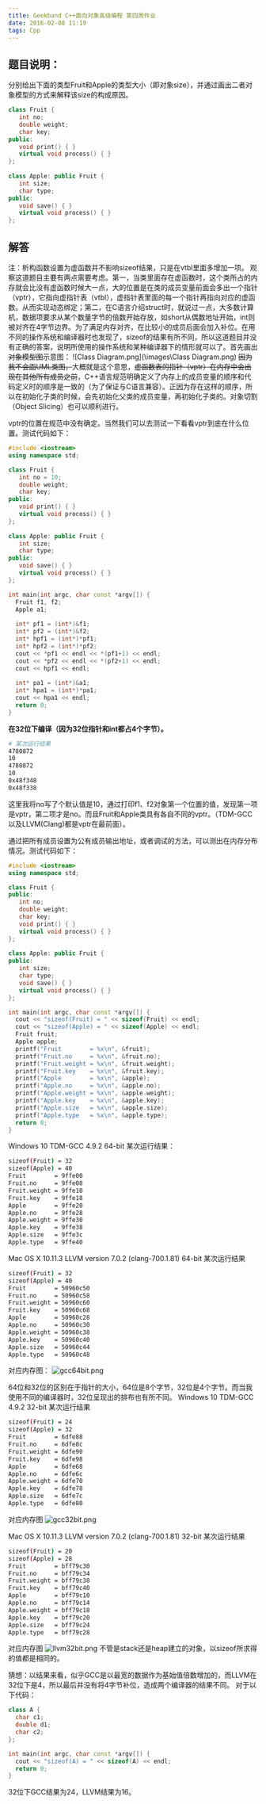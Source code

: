 ```yaml
---
title: Geekband C++面向对象高级编程 第四周作业
date: 2016-02-08 11:19
tags: Cpp
---
```


## 题目说明：

分别给出下面的类型Fruit和Apple的类型大小（即对象size），并通过画出二者对象模型的方式来解释该size的构成原因。
``` cpp
class Fruit {
   int no;
   double weight;
   char key;
public:
   void print() { }
   virtual void process() { }
};
  
class Apple: public Fruit {
   int size;
   char type;
public:
   void save() { }
   virtual void process() { }
};
```
<!--more-->

## 解答
注：析构函数设置为虚函数并不影响sizeof结果，只是在vtbl里面多增加一项。
观察这道题目主要有两点需要考虑。第一，当类里面存在虚函数时，这个类所占的内存就会比没有虚函数时候大一点，大的位置是在类的成员变量前面会多出一个指针（vptr），它指向虚指针表（vtbl），虚指针表里面的每一个指针再指向对应的虚函数。从而实现动态绑定；第二，在C语言介绍struct时，就说过一点，大多数计算机，数据项要求从某个数量字节的倍数开始存放，如short从偶数地址开始，int则被对齐在4字节边界。为了满足内存对齐，在比较小的成员后面会加入补位。在用不同的操作系统和编译器时也发现了，sizeof的结果有所不同，所以这道题目并没有正确的答案，说明所使用的操作系统和某种编译器下的情形就可以了。首先画出<s>对象模型图</s>示意图：
![Class Diagram.png](\images\Class Diagram.png)
<s>因为我不会画UML类图，</s>大概就是这个意思，<s>虚函数表的指针（vptr）在内存中会出现在其他所有成员之前</s>，C++语言规范明确定义了内存上的成员变量的顺序和代码定义时的顺序是一致的（为了保证与C语言兼容）。正因为存在这样的顺序，所以在初始化子类的时候，会先初始化父类的成员变量，再初始化子类的。对象切割（Object Slicing）也可以顺利进行。

vptr的位置在规范中没有确定。当然我们可以去测试一下看看vptr到底在什么位置。测试代码如下：
``` cpp
#include <iostream>
using namespace std;

class Fruit {
   int no = 10;
   double weight;
   char key;
public:
   void print() { }
   virtual void process() { }
};
 
class Apple: public Fruit {
   int size;
   char type;
public:
   void save() { }
   virtual void process() { }
};

int main(int argc, char const *argv[]) {
  Fruit f1, f2;
  Apple a1;
  
  int* pf1 = (int*)&f1;
  int* pf2 = (int*)&f2; 
  int* hpf1 = (int*)*pf1;
  int* hpf2 = (int*)*pf2;
  cout << *pf1 << endl << *(pf1+1) << endl;
  cout << *pf2 << endl << *(pf2+1) << endl;
  cout << hpf1 << endl;
  
  int* pa1 = (int*)&a1; 
  int* hpa1 = (int*)*pa1;
  cout << hpa1 << endl; 
  return 0;
}
```
**在32位下编译（因为32位指针和int都占4个字节）。**

``` bash
# 某次运行结果
4780872
10
4780872
10
0x48f348
0x48f338
```
这里我将no写了个默认值是10，通过打印f1、f2对象第一个位置的值，发现第一项是vptr，第二项才是no。而且Fruit和Apple类具有各自不同的vptr。（TDM-GCC以及LLVM(Clang)都是vptr在最前面）。

通过把所有成员设置为公有成员输出地址，或者调试的方法，可以测出在内存分布情况。测试代码如下：
``` cpp
#include <iostream>
using namespace std;

class Fruit {
public:
   int no;
   double weight;
   char key;
   void print() { }
   virtual void process() { }
};
 
class Apple: public Fruit {
public:
   int size;
   char type;
   void save() { }
   virtual void process() { }
};

int main(int argc, char const *argv[]) {
  cout << "sizeof(Fruit) = " << sizeof(Fruit) << endl;
  cout << "sizeof(Apple) = " << sizeof(Apple) << endl;
  Fruit fruit;
  Apple apple;
  printf("Fruit        = %x\n", &fruit);
  printf("Fruit.no     = %x\n", &fruit.no);
  printf("Fruit.weight = %x\n", &fruit.weight);
  printf("Fruit.key    = %x\n", &fruit.key);
  printf("Apple        = %x\n", &apple);
  printf("Apple.no     = %x\n", &apple.no);
  printf("Apple.weight = %x\n", &apple.weight);
  printf("Apple.key    = %x\n", &apple.key);
  printf("Apple.size   = %x\n", &apple.size);
  printf("Apple.type   = %x\n", &apple.type);
  return 0;
}
```
Windows 10 TDM-GCC 4.9.2 64-bit 某次运行结果：
``` bash
sizeof(Fruit) = 32
sizeof(Apple) = 40
Fruit        = 9ffe00
Fruit.no     = 9ffe08
Fruit.weight = 9ffe10
Fruit.key    = 9ffe18
Apple        = 9ffe20
Apple.no     = 9ffe28
Apple.weight = 9ffe30
Apple.key    = 9ffe38
Apple.size   = 9ffe3c
Apple.type   = 9ffe40
```
Mac OS X 10.11.3 LLVM version 7.0.2 (clang-700.1.81) 64-bit 某次运行结果
``` bash
sizeof(Fruit) = 32
sizeof(Apple) = 40
Fruit        = 50960c50
Fruit.no     = 50960c58
Fruit.weight = 50960c60
Fruit.key    = 50960c68
Apple        = 50960c28
Apple.no     = 50960c30
Apple.weight = 50960c38
Apple.key    = 50960c40
Apple.size   = 50960c44
Apple.type   = 50960c48
```
对应内存图：
![gcc64bit.png](\images\gcc64bit.png)

64位和32位的区别在于指针的大小，64位是8个字节，32位是4个字节。而当我使用不同的编译器时，32位呈现出的排布也有所不同。
Windows 10 TDM-GCC 4.9.2 32-bit 某次运行结果
``` bash
sizeof(Fruit) = 24
sizeof(Apple) = 32
Fruit        = 6dfe88
Fruit.no     = 6dfe8c
Fruit.weight = 6dfe90
Fruit.key    = 6dfe98
Apple        = 6dfe68
Apple.no     = 6dfe6c
Apple.weight = 6dfe70
Apple.key    = 6dfe78
Apple.size   = 6dfe7c
Apple.type   = 6dfe80
```
对应内存图
![gcc32bit.png](\images\gcc32bit.png)

Mac OS X 10.11.3 LLVM version 7.0.2 (clang-700.1.81) 32-bit 某次运行结果
``` bash
sizeof(Fruit) = 20
sizeof(Apple) = 28
Fruit        = bff79c30
Fruit.no     = bff79c34
Fruit.weight = bff79c38
Fruit.key    = bff79c40
Apple        = bff79c10
Apple.no     = bff79c14
Apple.weight = bff79c18
Apple.key    = bff79c20
Apple.size   = bff79c24
Apple.type   = bff79c28
```
对应内存图
![llvm32bit.png](\images\llvm32bit.png)
不管是stack还是heap建立的对象，以sizeof所求得的值都是相同的。

猜想：以结果来看，似乎GCC是以最宽的数据作为基始值倍数增加的，而LLVM在32位下是4，所以最后并没有将4字节补位，造成两个编译器的结果不同。
对于以下代码：
``` cpp
class A {
  char c1;
  double d1;
  char c2;
};

int main(int argc, char const *argv[]) {
  cout << "sizeof(A) = " << sizeof(A) << endl;
  return 0;
}
```
32位下GCC结果为24，LLVM结果为16。
